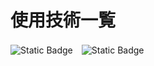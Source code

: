 # 使用技術一覧

<img alt="Static Badge" src="https://img.shields.io/badge/Minecraft_Version-1.20.2-blue?style=flat">　<img alt="Static Badge" src="https://img.shields.io/badge/Minecraft_Version-1.20.2-blue?style=flat">

<img >
